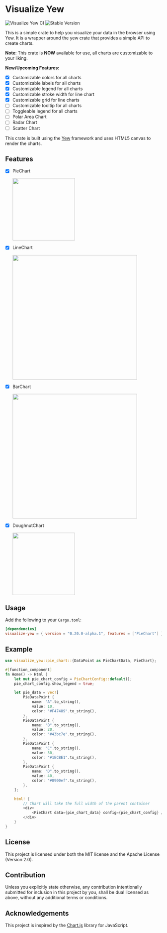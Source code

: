 # Visualize Yew
![Visualize Yew CI](https://github.com/elonaire/visualize-yew/actions/workflows/main.yml/badge.svg?branch=)
![Stable Version](https://img.shields.io/crates/v/visualize-yew)

This is a simple crate to help you visualize your data in the browser using Yew. It is a wrapper around the yew crate that provides a simple API to create charts.

**Note**: This crate is **NOW** available for use, all charts are customizable to your liking.

**New/Upcoming Features:**
- [x] Customizable colors for all charts
- [x] Customizable labels for all charts
- [x] Customizable legend for all charts
- [x] Customizable stroke width for line chart
- [x] Customizable grid for line charts
- [ ] Customizable tooltip for all charts
- [ ] Toggleable legend for all charts
- [ ] Polar Area Chart
- [ ] Radar Chart
- [ ] Scatter Chart

This crate is built using the [Yew](https://yew.rs/docs/0.20/getting-started/introduction) framework and uses HTML5 canvas to render the charts.

## Features
- [x] PieChart

    <img src="https://imagedelivery.net/fa3SWf5GIAHiTnHQyqU8IQ/2fd337b3-4c77-45b8-8195-0ac85496e700/public" width="200">
- [x] LineChart

    <img src="https://imagedelivery.net/fa3SWf5GIAHiTnHQyqU8IQ/509533f0-8ab1-4333-2b22-408c2b8d1e00/public" width="400">
- [x] BarChart

    <img src="https://imagedelivery.net/fa3SWf5GIAHiTnHQyqU8IQ/ff0d07c0-681e-43a8-349c-571c1d389b00/public" width="400">
- [x] DoughnutChart

    <img src="https://imagedelivery.net/fa3SWf5GIAHiTnHQyqU8IQ/f30b8b58-668c-45ce-3923-5e9840abe400/public" width="200">

## Usage
Add the following to your `Cargo.toml`:
```toml
[dependencies]
visualize-yew = { version = "0.20.0-alpha.1", features = ["PieChart"] }
```

## Example
```rust
use visualize_yew::pie_chart::{DataPoint as PieChartData, PieChart};

#[function_component]
fn Home() -> Html {
    let mut pie_chart_config = PieChartConfig::default();
    pie_chart_config.show_legend = true;

    let pie_data = vec![
        PieDataPoint {
            name: "A".to_string(),
            value: 10,
            color: "#F47489".to_string(),
        },
        PieDataPoint {
            name: "B".to_string(),
            value: 20,
            color: "#43bc7e".to_string(),
        },
        PieDataPoint {
            name: "C".to_string(),
            value: 30,
            color: "#1ECBE1".to_string(),
        },
        PieDataPoint {
            name: "D".to_string(),
            value: 40,
            color: "#8900ef".to_string(),
        },
    ];

    html! {
        // Chart will take the full width of the parent container
        <div>
            <PieChart data={pie_chart_data} config={pie_chart_config} />
        </div>
    }
}
```

## License
This project is licensed under both the MIT license and the Apache License (Version 2.0).

## Contribution
Unless you explicitly state otherwise, any contribution intentionally submitted for inclusion in this project by you, shall be dual licensed as above, without any additional terms or conditions.

## Acknowledgements
This project is inspired by the [Chart.js](https://www.chartjs.org/docs/latest/) library for JavaScript.
